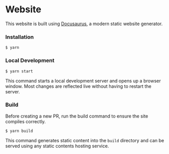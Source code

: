 # Website

This website is built using [Docusaurus](https://docusaurus.io/), a modern static website generator.

### Installation

```
$ yarn
```

### Local Development

```
$ yarn start
```

This command starts a local development server and opens up a browser window. Most changes are reflected live without having to restart the server.

### Build

Before creating a new PR, run the build command to ensure the site compiles correctly.

```
$ yarn build
```

This command generates static content into the `build` directory and can be served using any static contents hosting service.


